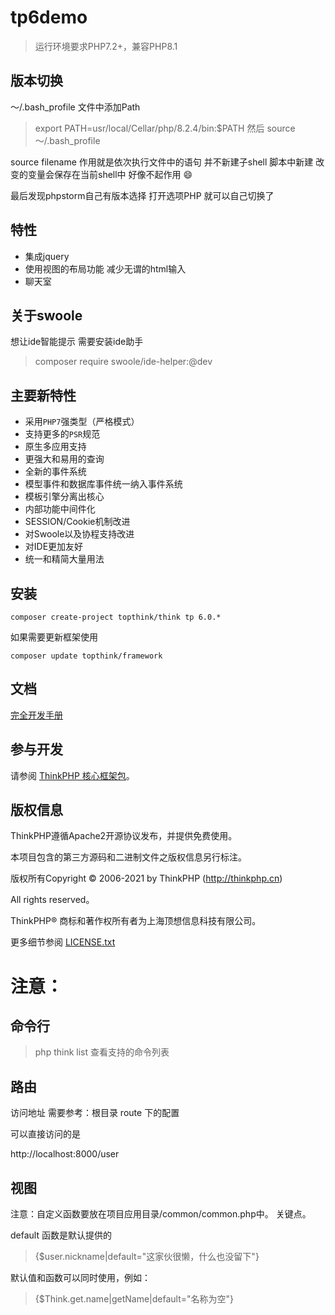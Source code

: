tp6demo
===============

> 运行环境要求PHP7.2+，兼容PHP8.1

## 版本切换
～/.bash_profile 文件中添加Path
> export PATH=usr/local/Cellar/php/8.2.4/bin:$PATH
然后 source ～/.bash_profile 

source filename 作用就是依次执行文件中的语句 并不新建子shell 脚本中新建 改变的变量会保存在当前shell中
好像不起作用 😄

最后发现phpstorm自己有版本选择 打开选项PHP 就可以自己切换了 

## 特性
* 集成jquery
* 使用视图的布局功能 减少无谓的html输入
* 聊天室

## 关于swoole 

想让ide智能提示 需要安装ide助手

> composer require swoole/ide-helper:@dev

## 主要新特性

* 采用`PHP7`强类型（严格模式）
* 支持更多的`PSR`规范
* 原生多应用支持
* 更强大和易用的查询
* 全新的事件系统
* 模型事件和数据库事件统一纳入事件系统
* 模板引擎分离出核心
* 内部功能中间件化
* SESSION/Cookie机制改进
* 对Swoole以及协程支持改进
* 对IDE更加友好
* 统一和精简大量用法

## 安装

~~~
composer create-project topthink/think tp 6.0.*
~~~

如果需要更新框架使用
~~~
composer update topthink/framework
~~~

## 文档

[完全开发手册](https://www.kancloud.cn/manual/thinkphp6_0/content)

## 参与开发

请参阅 [ThinkPHP 核心框架包](https://github.com/top-think/framework)。

## 版权信息

ThinkPHP遵循Apache2开源协议发布，并提供免费使用。

本项目包含的第三方源码和二进制文件之版权信息另行标注。

版权所有Copyright © 2006-2021 by ThinkPHP (http://thinkphp.cn)

All rights reserved。

ThinkPHP® 商标和著作权所有者为上海顶想信息科技有限公司。

更多细节参阅 [LICENSE.txt](LICENSE.txt)


注意：
======================



## 命令行

> php think list
查看支持的命令列表

## 路由

访问地址 需要参考：根目录 route 下的配置

可以直接访问的是

http://localhost:8000/user

## 视图

注意：自定义函数要放在项目应用目录/common/common.php中。  关键点。

default 函数是默认提供的

> {$user.nickname|default="这家伙很懒，什么也没留下"}

默认值和函数可以同时使用，例如：

> {$Think.get.name|getName|default="名称为空"}
